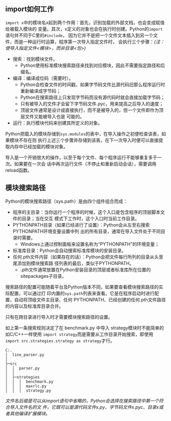 ## import如何工作

`import x`中的模块名x起到两个作用：首先，识别加载的外部文档，也会变成赋值给被载入模块的
变量。其次，x定义的对象也会在执行时创建。Python的`import`语句并不同于C里的`#include`，
因为它并不是把一个文件文本插入到另一个文件，而是一种运行时运算，程序第一次导入指定文件时，
会执行三个步骤：*(注：使导入指定文件<模块>，而非目录<包>)*

- 搜索：找到模块文件。
  - Python使用标准模块搜索路径来找到对应模块，因此不需要指定路径和后缀名。
- 编译：编译成位码（需要时）。
  - Python会检查文件的时间戳，如果字节码文件比源代码旧那么程序运行时重新编译成字节码；
  - Python在搜索路径上只发现字节码而没有源代码时就会直接加载字节码；
  - 只有被导入的文件才会留下字节码文件.pyc，用来提高之后导入的速度；
  - 顶层文件通常是设计成直接执行，而不是被导入的，但一个文件即作为顶层文件又能被导入也是
  可能的。
- 运行：执行模块代码来创建其所定义的对象。

Python把载入的模块存储到`sys.modules`的表中，在导入操作之初便检查该表，如果模块不存在则
执行上述三个步骤并存储到该表，在下一次导入时便可以直接提取内存中已经加载的模块对象。

导入是一个开销很大的操作，以至于每个文件、每个程序运行不能够重复多于一次。如果要在一次会
话中再次运行文件（不停止和重新启动会话），需要调用reload函数。

## 模块搜索路径

Python的模块搜索路径（sys.path）是由四个组件组合而成：

- 程序的主目录：当你运行一个程序的时候，这个入口是包含程序的顶层脚本文件的目录；当在交互
模式下工作时，这个入口时当前工作目录。
- PYTHONPATH目录（如果已经进行了设置）：Python会从左至右搜索PYTHONPATH环境变量设置中列
出的所有目录，通常在导入文件处于不同目录时需要。
  - Windows上通过控制面板来设置名称为“PYTHONPATH”的环境变量；
- 标准库目录：Python会自动搜索标准库模块的安装目录。
- 任何.pth文件内容（如果存在的话）：Python会把文件每行所列的目录从头至尾添加到模块搜索路
径列表的最后，类似于PYTHONPATH。
  - .pth文件通常放置在Python安装目录的顶层或者标准库所在位置的sitepackages子目录。

搜索路径的配置可能随着平台及Python版本不同，如果要查看模块搜索路径的实际配置，可以通过打
印内置的`sys.path`列表来查看。它是在程序启动时进行配置，自动将顶级文件主目录、任何
PYTHONPATH、已经创建的任何.pth文件路径的内容以及标准库目录合并。

只有在跨目录进行导入时才需要模块搜索路径的设置。

如上第一条搜索规则决定了在 benchmark.py 中导入 strategy模块时不能简单的如C/C++一样使用
`import strategy`而是需要从工作目录开始搜索，即使用`import src.strategies.strategy
as strategy`才行。

```
C:.
│  line_parser.py
│
├─src
│  │  parser.py
│  │
│  ├─strategies
│  │  │  benchmark.py
│  │  │  maxrlc.py
│  │  │  strategy.py
```

*文件名后缀是可以从import语句中省略的，Python会选择在搜索路径中第一个符合导入文件名的文
件，它既可以是源代码文件x.py、字节码文件x.pyc、目录x或者其他编译扩展模块。*
